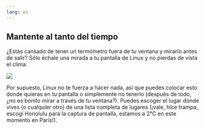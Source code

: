 ```yaml
---
lang: es
---
```





<h2>Mantente al tanto del tiempo</h2>

¿Estás cansado de tener un termómetro fuera de tu ventana y mirarlo antes de salir? Sólo échale una mirada a tu pantalla de Linux y no pierdas de vista el clima:

<img src="Images/weather.png" />

Por supuesto, Linux no te fuerza a hacer nada, así que puedes colocar esto donde quieras en tu pantalla o simplemente no tenerlo (después de todo, ¿no es bonito mirar a través de tu ventana?). Puedes escoger el lugar dónde vives (o cualquier otro) de una lista completa de lugares (¡vale, hice trampa, escogí Honolulu para la captura de pantalla, estamos a 2°C en este momento en París!).




